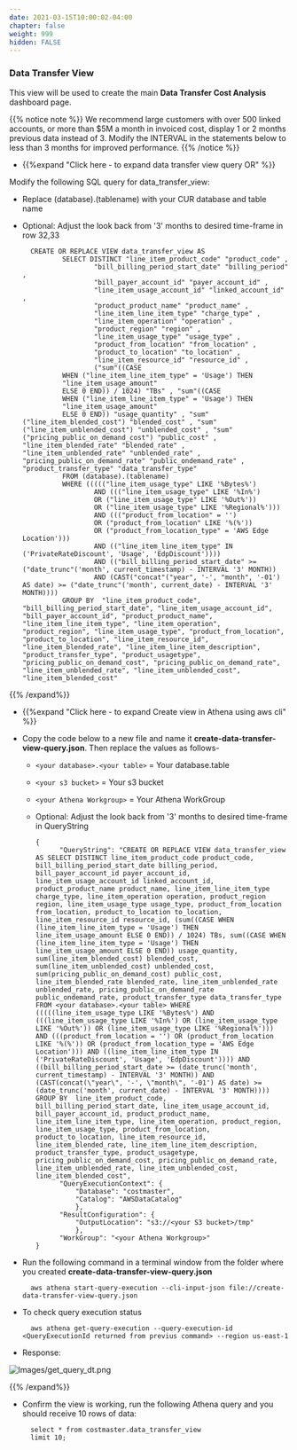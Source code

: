 ```yaml
---
date: 2021-03-15T10:00:02-04:00
chapter: false
weight: 999
hidden: FALSE
---
```


### Data Transfer View
This view will be used to create the main **Data Transfer Cost Analysis** dashboard page.

{{% notice note %}}
We recommend large customers with over 500 linked accounts, or more than $5M a month in invoiced cost, display 1 or 2 months previous data instead of 3. Modify the INTERVAL in the statements below to less than 3 months for improved performance.
{{% /notice %}}

- {{%expand "Click here - to expand data transfer view query OR" %}}

Modify the following SQL query for data_transfer_view: 
- Replace (database).(tablename) with your CUR database and table name 
- Optional: Adjust the look back from '3' months to desired time-frame in row 32,33

	    CREATE OR REPLACE VIEW data_transfer_view AS
                SELECT DISTINCT "line_item_product_code" "product_code" ,
                        "bill_billing_period_start_date" "billing_period" ,
                        "bill_payer_account_id" "payer_account_id" ,
                        "line_item_usage_account_id" "linked_account_id" ,
                        "product_product_name" "product_name" ,
                        "line_item_line_item_type" "charge_type" ,
                        "line_item_operation" "operation" ,
                        "product_region" "region" ,
                        "line_item_usage_type" "usage_type" ,
                        "product_from_location" "from_location" ,
                        "product_to_location" "to_location" ,
                        "line_item_resource_id" "resource_id" ,
                        ("sum"((CASE
                WHEN ("line_item_line_item_type" = 'Usage') THEN
                "line_item_usage_amount"
                ELSE 0 END)) / 1024) "TBs" , "sum"((CASE
                WHEN ("line_item_line_item_type" = 'Usage') THEN
                "line_item_usage_amount"
                ELSE 0 END)) "usage_quantity" , "sum"("line_item_blended_cost") "blended_cost" , "sum"("line_item_unblended_cost") "unblended_cost" , "sum"("pricing_public_on_demand_cost") "public_cost" , "line_item_blended_rate" "blended_rate" , "line_item_unblended_rate" "unblended_rate" , "pricing_public_on_demand_rate" "public_ondemand_rate" , "product_transfer_type" "data_transfer_type"
                FROM (database).(tablename)
                WHERE ((((("line_item_usage_type" LIKE '%Bytes%')
                        AND ((("line_item_usage_type" LIKE '%In%')
                        OR ("line_item_usage_type" LIKE '%Out%'))
                        OR ("line_item_usage_type" LIKE '%Regional%')))
                        AND ((("product_from_location" = '')
                        OR ("product_from_location" LIKE '%(%'))
                        OR ("product_from_location_type" = 'AWS Edge Location')))
                        AND (("line_item_line_item_type" IN ('PrivateRateDiscount', 'Usage', 'EdpDiscount'))))
                        AND (("bill_billing_period_start_date" >= ("date_trunc"('month', current_timestamp) - INTERVAL '3' MONTH))
                        AND (CAST("concat"("year", '-', "month", '-01') AS date) >= ("date_trunc"('month', current_date) - INTERVAL '3' MONTH))))
                GROUP BY  "line_item_product_code", "bill_billing_period_start_date", "line_item_usage_account_id", "bill_payer_account_id", "product_product_name", "line_item_line_item_type", "line_item_operation", "product_region", "line_item_usage_type", "product_from_location", "product_to_location", "line_item_resource_id", "line_item_blended_rate", "line_item_line_item_description", "product_transfer_type", "product_usagetype", "pricing_public_on_demand_cost", "pricing_public_on_demand_rate", "line_item_unblended_rate", "line_item_unblended_cost", "line_item_blended_cost"  


{{% /expand%}}

- {{%expand "Click here - to expand Create view in Athena using aws cli" %}}
- Copy the code below to a new file and name it **create-data-transfer-view-query.json**. Then replace the values as follows-
   

    - `<your database>.<your table>` = Your database.table

    - `<your s3 bucket>` = Your s3 bucket

    - `<your Athena Workgroup>` = Your Athena WorkGroup
   
    - Optional: Adjust the look back from '3' months to desired time-frame in QueryString

          {
                "QueryString": "CREATE OR REPLACE VIEW data_transfer_view AS SELECT DISTINCT line_item_product_code product_code, bill_billing_period_start_date billing_period, bill_payer_account_id payer_account_id, line_item_usage_account_id linked_account_id, product_product_name product_name, line_item_line_item_type charge_type, line_item_operation operation, product_region region, line_item_usage_type usage_type, product_from_location from_location, product_to_location to_location, line_item_resource_id resource_id, (sum((CASE WHEN (line_item_line_item_type = 'Usage') THEN line_item_usage_amount ELSE 0 END)) / 1024) TBs, sum((CASE WHEN (line_item_line_item_type = 'Usage') THEN line_item_usage_amount ELSE 0 END)) usage_quantity, sum(line_item_blended_cost) blended_cost, sum(line_item_unblended_cost) unblended_cost, sum(pricing_public_on_demand_cost) public_cost, line_item_blended_rate blended_rate, line_item_unblended_rate unblended_rate, pricing_public_on_demand_rate public_ondemand_rate, product_transfer_type data_transfer_type FROM <your database>.<your table> WHERE (((((line_item_usage_type LIKE '%Bytes%') AND (((line_item_usage_type LIKE '%In%') OR (line_item_usage_type LIKE '%Out%')) OR (line_item_usage_type LIKE '%Regional%'))) AND (((product_from_location = '') OR (product_from_location LIKE '%(%')) OR (product_from_location_type = 'AWS Edge Location'))) AND ((line_item_line_item_type IN ('PrivateRateDiscount', 'Usage', 'EdpDiscount')))) AND ((bill_billing_period_start_date >= (date_trunc('month', current_timestamp) - INTERVAL '3' MONTH)) AND (CAST(concat(\"year\", '-', \"month\", '-01') AS date) >= (date_trunc('month', current_date) - INTERVAL '3' MONTH)))) GROUP BY  line_item_product_code, bill_billing_period_start_date, line_item_usage_account_id, bill_payer_account_id, product_product_name, line_item_line_item_type, line_item_operation, product_region, line_item_usage_type, product_from_location, product_to_location, line_item_resource_id, line_item_blended_rate, line_item_line_item_description, product_transfer_type, product_usagetype, pricing_public_on_demand_cost, pricing_public_on_demand_rate, line_item_unblended_rate, line_item_unblended_cost, line_item_blended_cost",
                "QueryExecutionContext": {
                    "Database": "costmaster",
                    "Catalog": "AWSDataCatalog"
                    },
                "ResultConfiguration": {
                    "OutputLocation": "s3://<your S3 bucket>/tmp"
                    },
                "WorkGroup": "<your Athena Workgroup>"
          }

- Run the following command in a terminal window from the folder where you created **create-data-transfer-view-query.json**

        aws athena start-query-execution --cli-input-json file://create-data-transfer-view-query.json

- To check query execution status

        aws athena get-query-execution --query-execution-id <QueryExecutionId returned from previus command> --region us-east-1 
        
- Response:

![Images/get_query_dt.png](/Cost/200_Enterprise_Dashboards/Images/get_query_dt.png)

{{% /expand%}}


- Confirm the view is working, run the following Athena query and you should receive 10 rows of data:

        select * from costmaster.data_transfer_view
        limit 10;